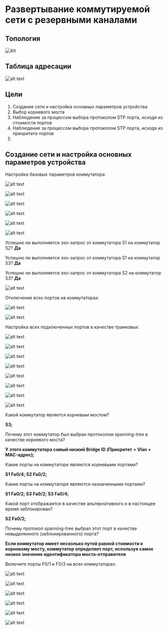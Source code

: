 # Развертывание коммутируемой сети с резервными каналами
## Топология

![Alt](https://raw.githubusercontent.com/rpv101101/OTUS-homework/main/lab7/IMG/2022-12-20%2019_02_03-lab7.docx%20-%20Word.png "Топология")

## Таблица адресации

![alt text](https://raw.githubusercontent.com/rpv101101/OTUS-homework/main/lab7/IMG/2022-12-20%2019_02_14-lab7.docx%20-%20Word.png "Таблица адресации")

## Цели
1. Создание сети и настройка основных параметров устройства
2. Выбор корневого моста
3. Наблюдение за процессом выбора протоколом STP порта, исходя из стоимости портов
4. Наблюдение за процессом выбора протоколом STP порта, исходя из приоритета портов
5. 
## Создание сети и настройка основных параметров устройства

Настройка базовых параметров коммутатора:

![alt text](https://raw.githubusercontent.com/rpv101101/OTUS-homework/main/lab7/IMG/1_s1_setup.png "Настройка коммутатора S1")

![alt text](https://raw.githubusercontent.com/rpv101101/OTUS-homework/main/lab7/IMG/2_s2_setup.png  "Настройка коммутатора S2")

![alt text](https://raw.githubusercontent.com/rpv101101/OTUS-homework/main/lab7/IMG/3_s3_setup.png "Настройка коммутатора S3")

![alt text](https://raw.githubusercontent.com/rpv101101/OTUS-homework/main/lab7/IMG/4_no_domain_lookup.png)

![alt text](https://raw.githubusercontent.com/rpv101101/OTUS-homework/main/lab7/IMG/5_log.png)

![alt text](https://raw.githubusercontent.com/rpv101101/OTUS-homework/main/lab7/IMG/6_vlan_ip_add.png)

Успешно ли выполняется эхо-запрос от коммутатора S1 на коммутатор S2? **Да**

Успешно ли выполняется эхо-запрос от коммутатора S1 на коммутатор S3? **Да**

Успешно ли выполняется эхо-запрос от коммутатора S2 на коммутатор S3? **Да**

![alt text](https://raw.githubusercontent.com/rpv101101/OTUS-homework/main/lab7/IMG/7_ping_test.png "Проверка связи")

Отключение всех портов на коммутаторах:

![alt text](https://raw.githubusercontent.com/rpv101101/OTUS-homework/main/lab7/IMG/8_ports_shutdown.png)

![alt text](https://raw.githubusercontent.com/rpv101101/OTUS-homework/main/lab7/IMG/9_ports_shutdown.png)

Настройка всех подключенных портов в качестве транковых:

![alt text](https://raw.githubusercontent.com/rpv101101/OTUS-homework/main/lab7/IMG/10_trunk.png)

![alt text](https://raw.githubusercontent.com/rpv101101/OTUS-homework/main/lab7/IMG/11_S3.png)

![alt text](https://raw.githubusercontent.com/rpv101101/OTUS-homework/main/lab7/IMG/12_s3.png)

![alt text](https://raw.githubusercontent.com/rpv101101/OTUS-homework/main/lab7/IMG/13_S1_S.png)

![alt text](https://raw.githubusercontent.com/rpv101101/OTUS-homework/main/lab7/IMG/14_S2_S.png)

![alt text](https://raw.githubusercontent.com/rpv101101/OTUS-homework/main/lab7/IMG/15_S3_S.png)

![alt text](https://raw.githubusercontent.com/rpv101101/OTUS-homework/main/lab7/IMG/16_S3_ROOT.png)

![alt text](https://raw.githubusercontent.com/rpv101101/OTUS-homework/main/lab7/IMG/17_cost_reduced.png)

Какой коммутатор является корневым мостом? 

**S3;**

Почему этот коммутатор был выбран протоколом spanning-tree в качестве корневого моста?

**У этого коммутатора самый низкий Bridge ID (Приоритет + Vlan +  MAC-адрес);**

Какие порты на коммутаторе являются корневыми портами?

**S1 Fa0/4; S2 Fa0/2;**

Какие порты на коммутаторе являются назначенными портами? 

**S1 Fa0/2; S3 Fa0/2; S3 Fa0/4;**

Какой порт отображается в качестве альтернативного и в настоящее время заблокирован? 

**S2 Fa0/2;**

Почему протокол spanning-tree выбрал этот порт в качестве невыделенного (заблокированного) порта?

**Если коммутатор имеет несколько путей равной стоимости к корневому мосту, коммутатор определяет порт, используя самое низкое значение идентификатора моста-отправителя**

Включите порты F0/1 и F0/3 на всех коммутаторах:

![alt text](https://raw.githubusercontent.com/rpv101101/OTUS-homework/main/lab7/IMG/1_S1_1-4.png)

![alt text](https://raw.githubusercontent.com/rpv101101/OTUS-homework/main/lab7/IMG/2_S2_1-4.png)

![alt text](https://raw.githubusercontent.com/rpv101101/OTUS-homework/main/lab7/IMG/3_S3_1-4.png)

![alt text](https://raw.githubusercontent.com/rpv101101/OTUS-homework/main/lab7/IMG/4_S1.png)

![alt text](https://raw.githubusercontent.com/rpv101101/OTUS-homework/main/lab7/IMG/5_S1.png)

![alt text](https://raw.githubusercontent.com/rpv101101/OTUS-homework/main/lab7/IMG/final_scheme.png)

